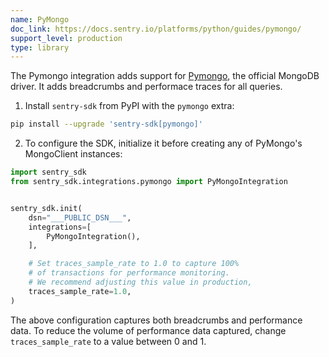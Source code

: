```yaml
---
name: PyMongo
doc_link: https://docs.sentry.io/platforms/python/guides/pymongo/
support_level: production
type: library
---
```


The Pymongo integration adds support for [Pymongo](https://www.mongodb.com/docs/drivers/pymongo/), the official MongoDB
driver. It adds breadcrumbs and performace traces for all queries.

1. Install `sentry-sdk` from PyPI with the `pymongo` extra:

```bash
pip install --upgrade 'sentry-sdk[pymongo]'
```

2. To configure the SDK, initialize it before creating any of PyMongo's MongoClient instances:

```python
import sentry_sdk
from sentry_sdk.integrations.pymongo import PyMongoIntegration


sentry_sdk.init(
    dsn="___PUBLIC_DSN___",
    integrations=[
        PyMongoIntegration(),
    ],

    # Set traces_sample_rate to 1.0 to capture 100%
    # of transactions for performance monitoring.
    # We recommend adjusting this value in production,
    traces_sample_rate=1.0,
)
```

The above configuration captures both breadcrumbs and performance data. To reduce the volume of performance data
captured, change `traces_sample_rate` to a value between 0 and 1.
